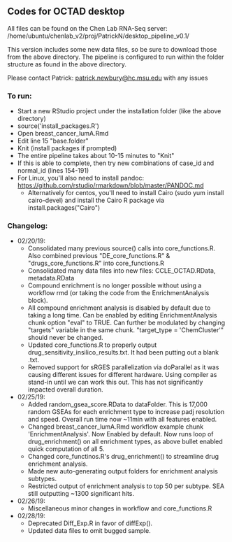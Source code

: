 ## Codes for OCTAD desktop 


All files can be found on the Chen Lab RNA-Seq server: 
/home/ubuntu/chenlab_v2/proj/PatrickN/desktop_pipeline_v0.1/

This version includes some new data files, so be sure to download those from the above directory. 
The pipeline is configured to run within the folder structure as found in the above directory.

Please contact Patrick: patrick.newbury@hc.msu.edu with any issues

### To run:
- Start a new RStudio project under the installation folder (like the above directory)
- source('install_packages.R')
- Open breast_cancer_lumA.Rmd
- Edit line 15 "base.folder"
- Knit (install packages if prompted)
- The entire pipeline takes about 10-15 minutes to "Knit"
- If this is able to complete, then try new combinations of case_id and normal_id (lines 154-191)
- For Linux, you'll also need to install pandoc: https://github.com/rstudio/rmarkdown/blob/master/PANDOC.md
  - Alternatively for centos, you'll need to install Cairo (sudo yum install cairo-devel) and install the Cairo R package via install.packages("Cairo")


### Changelog:
<ul>
<li> 02/20/19: <ul>
<li>Consolidated many previous source() calls into core_functions.R. Also combined previous "DE_core_functions.R" & "drugs_core_functions.R" into core_functions.R</li>
<li>Consolidated many data files into new files: CCLE_OCTAD.RData, metadata.RData</li>
<li>Compound enrichment is no longer possible without using a workflow rmd (or taking the code from the EnrichmentAnalysis block).</li>
<li>All compound enrichment analysis is disabled by default due to taking a long time. Can be enabled by editing EnrichmentAnalysis chunk option "eval" to TRUE. Can further be modulated by changing "targets" variable in the same chunk. "target_type = 'ChemCluster'" should never be changed.</li>
<li>Updated core_functions.R to properly output drug_sensitivity_insilico_results.txt. It had been putting out a blank .txt.</li>
<li>Removed support for sRGES parallelization via doParallel as it was causing different issues for different hardware. Using compiler as stand-in until we can work this out. This has not significantly impacted overall duration.</li>
</ul>
<li> 02/25/19: <ul>
<li>Added random_gsea_score.RData to dataFolder. This is 17,000 random GSEAs for each enrichment type to increase padj resolution and speed. Overall run time now ~11min with all features enabled.</li>
<li>Changed breast_cancer_lumA.Rmd workflow example chunk 'EnrichmentAnalysis'. Now Enabled by default. Now runs loop of drug_enrichment() on all enrichment types, as above bullet enabled quick computation of all 5.</li>
<li>Changed core_functinos.R's drug_enrichment() to streamline drug enrichment analysis.</li>
<li>Made new auto-generating output folders for enrichment analysis subtypes.</li>
<li>Restricted output of enrichment analysis to top 50 per subtype. SEA still outputting ~1300 significant hits.</li>
</ul>
<li> 02/26/19: <ul>
<li>Miscellaneous minor changes in workflow and core_functions.R</li>
</ul>
<li> 02/28/19: <ul>
<li>Deprecated Diff_Exp.R in favor of diffExp().</li>
<li>Updated data files to omit bugged sample.</li>
</li>
</ul>

